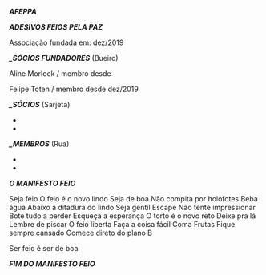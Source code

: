***AFEPPA***

***ADESIVOS FEIOS PELA PAZ***

Associação fundada em: dez/2019

***_SÓCIOS FUNDADORES*** (Bueiro)

Aline Morlock / membro desde 

Felipe Toten / membro desde dez/2019

***_SÓCIOS*** (Sarjeta)

-


-

***_MEMBROS*** (Rua)

-

-



***O MANIFESTO FEIO***

Seja feio
O feio é o novo lindo
Seja de boa 
Não compita por holofotes 
Beba água 
Abaixo a ditadura do lindo 
Seja gentil 
Escape 
Não tente impressionar 
Bote tudo a perder 
Esqueça a esperança 
O torto é o novo reto 
Deixe pra lá 
Lembre de piscar 
O feio liberta 
Faça a coisa fácil 
Coma Frutas
Fique sempre cansado 
Comece direto do plano B 

Ser feio é ser de boa

***FIM DO MANIFESTO FEIO***
